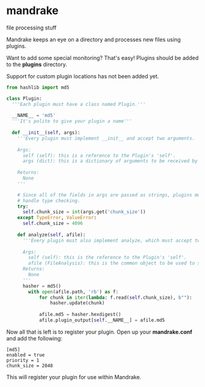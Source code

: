 # mandrake
file processing stuff

Mandrake keeps an eye on a directory and processes new files using plugins.

Want to add some special monitoring? That's easy! Plugins should be added to the **plugins** directory.

Support for custom plugin locations has not been added yet.

```python
from hashlib import md5

class Plugin:
  '''Each plugin must have a class named Plugin.'''
  
  __NAME__ = 'md5'
  '''It's polite to give your plugin a name'''
  
  def __init__(self, args):
    '''Every plugin must implement __init__ and accept two arguments.
    
    Args:
      self (self): this is a reference to the Plugin's 'self'.
      args (dict): this is a dictionary of arguments to be received by the plugin.
      
    Returns:
      None
    '''

    # Since all of the fields in args are passed as strings, plugins must
    # handle type checking. 
    try:
      self.chunk_size = int(args.get('chunk_size'))
    except TypeError, ValueError:
      self.chunk_size = 4096
	
	def analyze(self, afile):
	  '''Every plugin must also implement analyze, which must accept two arguments.
	  
	  Args:
	    self (self): this is the reference to the Plugin's 'self'.
	    afile (FileAnalysis): this is the common object to be used to store analysis information.
	  Returns:
	    None
	  '''
	  hasher = md5()
  		with open(afile.path, 'rb') as f:
  			for chunk in iter(lambda: f.read(self.chunk_size), b""):
  				hasher.update(chunk)
  
  			afile.md5 = hasher.hexdigest()
  			afile.plugin_output[self.__NAME__] = afile.md5
```

Now all that is left is to register your plugin. Open up your **mandrake.conf** and add the following:

```
[md5]
enabled = true
priority = 1
chunk_size = 2048
```

This will register your plugin for use within Mandrake.
